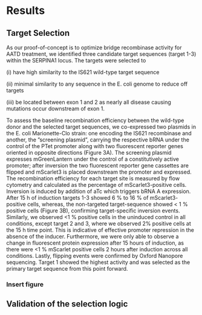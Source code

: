 # Results

## Target Selection 

As our proof-of-concept is to optimize bridge recombinase activity for AATD treatment, we identified three candidate target sequences (target 1-3) within the SERPINA1 locus. The targets were selected to 

(i) have high similarity to the IS621 wild-type target sequence

(ii) minimal similarity to any sequence in the E. coli genome to reduce off targets

(iii) be located between exon 1 and 2 as nearly all disease causing mutations occur downstream of exon 1. 

To assess the baseline recombination efficiency between the wild-type donor and the selected target sequences, we co-expressed two plasmids in the E. coli Marionette-Clo strain: one encoding the IS621 recombinase and another, the ”screening plasmid”, carrying the respective bRNA under the control of the PTet promoter along with two fluorescent reporter genes oriented in opposite directions (Figure 3A). 
The screening plasmid expresses mGreenLantern under the control of a constitutively active promoter; after inversion the two fluorescent reporter gene cassettes are flipped and mScarlet3 is placed downstream the promoter and expressed. The recombination efficiency for each target site is measured by flow cytometry and calculated as the percentage of mScarlet3-positive cells. Inversion is induced by addition of aTc which triggers bRNA A expression. 
After 15 h of induction targets 1-3 showed 6 % to 16 % of mScarlet3-
positive cells, whereas, the non-targeted target-sequence showed < 1 % positive cells (Figure 3B), confirming
target-specific inversion events. Similarly, we observed <1 % positive cells in the uninduced control in all
conditions, except target 2 and 3, where we observed 2% positive cells at the 15 h time point. This is indicative
of effective promoter repression in the absence of the inducer. Furthermore, we were only able to observe
a change in fluorescent protein expression after 15 hours of induction, as there were <1 % mScarlet positive
cells 2 hours after induction across all conditions. Lastly, flipping events were confirmed by Oxford Nanopore
sequencing. Target 1 showed the highest activity and was selected as the primary target sequence from this
point forward.

### Insert figure 


## Validation of the selection logic
